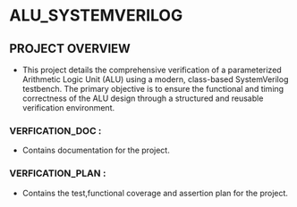 # ALU_SYSTEMVERILOG

## PROJECT OVERVIEW
- This project details the comprehensive verification of a parameterized Arithmetic Logic Unit (ALU) using a modern, class-based SystemVerilog testbench. The primary objective is to ensure the functional and timing correctness of the ALU design through a structured and reusable verification environment.
### VERFICATION_DOC :
 - Contains documentation for the project.
### VERFICATION_PLAN :
- Contains the test,functional coverage and assertion plan for the project.
  
